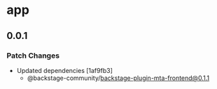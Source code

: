 # app

## 0.0.1

### Patch Changes

- Updated dependencies [1af9fb3]
  - @backstage-community/backstage-plugin-mta-frontend@0.1.1
